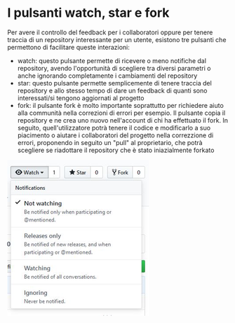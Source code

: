 # I pulsanti watch, star e fork
Per avere il controllo del feedback per i collaboratori oppure per tenere traccia di un repository interessante per un
utente, esistono tre pulsanti che permettono di facilitare queste interazioni:
* watch: questo pulsante permette di ricevere o meno notifiche dal repository, avendo l'opportunità di scegliere tra diversi 
         parametri o anche ignorando completamente i cambiamenti del repository
* star: questo pulsante permette semplicemente di tenere traccia del repository e allo stesso tempo di dare un feedback di quanti
       sono interessati/si tengono aggiornati al progetto
* fork: il pulsante fork è molto importante soprattutto per richiedere aiuto alla communità nella correzioni di errori per esempio.
       Il pulsante copia il repository e ne crea uno nuovo nell'account di chi ha effettuato il fork. In seguito, quell'utilizzatore
       potrà tenere il codice e modificarlo a suo piacimento o aiutare i collaboratori del progetto nella correzzione di errori, 
       proponendo in seguito un "pull" al proprietario, che potrà scegliere se riadottare il repository che è stato iniazialmente 
       forkato
       
![Image description](https://github.com/CristianMora12/ProgettoGitADistanza/blob/master/img/interaction.JPG)
       
       
